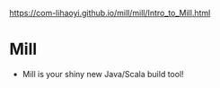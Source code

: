 https://com-lihaoyi.github.io/mill/mill/Intro_to_Mill.html

# Mill

- Mill is your shiny new Java/Scala build tool!
